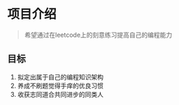 # 项目介绍

> 希望通过在leetcode上的刻意练习提高自己的编程能力

## 目标

1. 拟定出属于自己的编程知识架构
2. 养成不刷题觉得手痒的优良习惯
3. 收获志同道合共同进步的同类人
